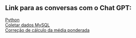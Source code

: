 ## Link para as conversas com o Chat GPT:
[Python](https://chatgpt.com/share/2a7d2efd-4834-496c-878a-2bb6f300aeb7)  
[Coletar dados MySQL](https://chatgpt.com/share/af53f058-58fb-4194-b2a8-54a2c28bec86)  
[Correção de cálculo da média ponderada](https://chatgpt.com/share/af9e8ca0-8e2c-4df5-87a9-67dd6c509788)
